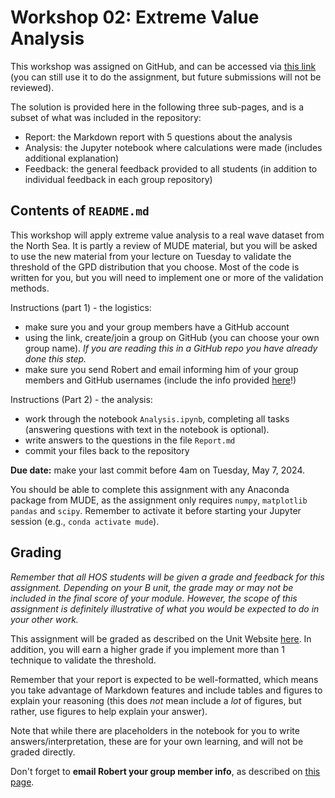 # Workshop 02: Extreme Value Analysis

This workshop was assigned on GitHub, and can be accessed via [this link](https://classroom.github.com/a/3HVLnujt) (you can still use it to do the assignment, but future submissions will not be reviewed).

The solution is provided here in the following three sub-pages, and is a subset of what was included in the repository:
- Report: the Markdown report with 5 questions about the analysis
- Analysis: the Jupyter notebook where calculations were made (includes additional explanation)
- Feedback: the general feedback provided to all students (in addition to individual feedback in each group repository)

## Contents of `README.md`

This workshop will apply extreme value analysis to a real wave dataset from the North Sea. It is partly a review of MUDE material, but you will be asked to use the new material from your lecture on Tuesday to validate the threshold of the GPD distribution that you choose. Most of the code is written for you, but you will need to implement one or more of the validation methods.

Instructions (part 1) - the logistics:
- make sure you and your group members have a GitHub account
- using the link, create/join a group on GitHub (you can choose your own group name). _If you are reading this in a GitHub repo you have already done this step._
- make sure you send Robert and email informing him of your group members and GitHub usernames (include the info provided [here](https://tudelft-citg.github.io/HOS-prob-design-24/info/#assignments)!)


Instructions (Part 2) - the analysis:
- work through the notebook `Analysis.ipynb`, completing all tasks (answering questions with text in the notebook is optional).
- write answers to the questions in the file `Report.md`
- commit your files back to the repository

**Due date:** make your last commit before 4am on Tuesday, May 7, 2024.

You should be able to complete this assignment with any Anaconda package from MUDE, as the assignment only requires `numpy`, `matplotlib` `pandas` and `scipy`. Remember to activate it before starting your Jupyter session (e.g., `conda activate mude`).

## Grading

_Remember that all HOS students will be given a grade and feedback for this assignment. Depending on your B unit, the grade may or may not be included in the final score of your module. However, the scope of this assignment is *definitely* illustrative of what you would be expected to do in your other work._

This assignment will be graded as described on the Unit Website [here](https://tudelft-citg.github.io/HOS-prob-design-24/info/#grading). In addition, you will earn a higher grade if you implement more than 1 technique to validate the threshold.

Remember that your report is expected to be well-formatted, which means you take advantage of Markdown features and include tables and figures to explain your reasoning (this does _not_ mean include a _lot_ of figures, but rather, use figures to help explain your answer).

Note that while there are placeholders in the notebook for you to write answers/interpretation, these are for your own learning, and will not be graded directly.

Don't forget to **email Robert your group member info**, as described on [this page](https://tudelft-citg.github.io/HOS-prob-design-24/info/#groups).
